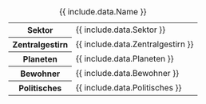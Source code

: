 <table>
    <caption>{{ include.data.Name }}</caption>
    <tbody>
        <tr><th>Sektor</th><td>{{ include.data.Sektor }}</td></tr>
        <tr><th>Zentralgestirn</th><td>{{ include.data.Zentralgestirn }}</td></tr>
        <tr><th>Planeten</th><td>{{ include.data.Planeten }}</td></tr>
        <tr><th>Bewohner</th><td>{{ include.data.Bewohner }}</td></tr>
        <tr><th>Politisches</th><td>{{ include.data.Politisches }}</td></tr>
    </tbody>
</table>